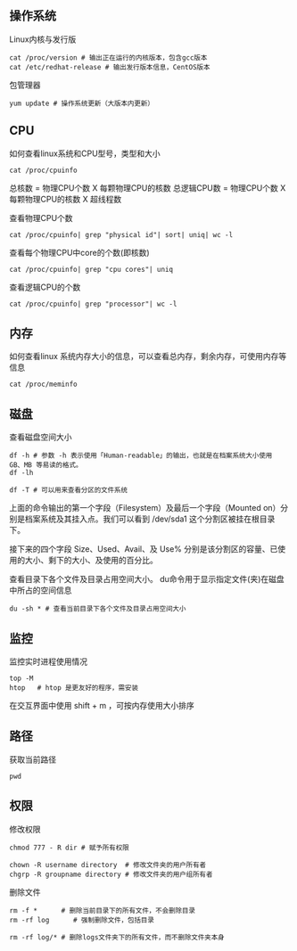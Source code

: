 

## 操作系统

Linux内核与发行版
```
cat /proc/version # 输出正在运行的内核版本，包含gcc版本
cat /etc/redhat-release # 输出发行版本信息，CentOS版本
```

包管理器
```
yum update # 操作系统更新（大版本内更新）
```


## CPU
如何查看linux系统和CPU型号，类型和大小
```
cat /proc/cpuinfo
```

总核数 = 物理CPU个数 X 每颗物理CPU的核数 
总逻辑CPU数 = 物理CPU个数 X 每颗物理CPU的核数 X 超线程数

查看物理CPU个数
```
cat /proc/cpuinfo| grep "physical id"| sort| uniq| wc -l
```

查看每个物理CPU中core的个数(即核数)
```
cat /proc/cpuinfo| grep "cpu cores"| uniq
```

查看逻辑CPU的个数
```
cat /proc/cpuinfo| grep "processor"| wc -l
```

## 内存
如何查看linux 系统内存大小的信息，可以查看总内存，剩余内存，可使用内存等信息 
```
cat /proc/meminfo
```

## 磁盘
查看磁盘空间大小
```
df -h # 参数 -h 表示使用「Human-readable」的输出，也就是在档案系统大小使用 GB、MB 等易读的格式。
df -lh

df -T # 可以用来查看分区的文件系统
```
上面的命令输出的第一个字段（Filesystem）及最后一个字段（Mounted on）分别是档案系统及其挂入点。我们可以看到 /dev/sda1 这个分割区被挂在根目录下。

接下来的四个字段 Size、Used、Avail、及 Use% 分别是该分割区的容量、已使用的大小、剩下的大小、及使用的百分比。


查看目录下各个文件及目录占用空间大小。
du命令用于显示指定文件(夹)在磁盘中所占的空间信息
```
du -sh * # 查看当前目录下各个文件及目录占用空间大小
```

## 监控
监控实时进程使用情况
```
top -M
htop   # htop 是更友好的程序，需安装
```
在交互界面中使用 shift + m ，可按内存使用大小排序



## 路径
获取当前路径
```
pwd 
```

## 权限
修改权限
```
chmod 777 - R dir # 赋予所有权限

chown -R username directory  # 修改文件夹的用户所有者
chgrp -R groupname directory # 修改文件夹的用户组所有者
```


删除文件
```
rm -f *      # 删除当前目录下的所有文件，不会删除目录
rm -rf log      # 强制删除文件，包括目录

rm -rf log/* # 删除logs文件夹下的所有文件，而不删除文件夹本身
```










